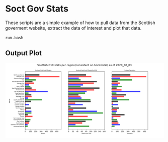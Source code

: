 # Soct Gov Stats
These scripts are a simple example of how to pull data from the Scottish goverment website,
extract the data of interest and plot that data.

```console
run.bash
```

## Output Plot
![Output](https://github.com/jaem/scot-gov-stats/blob/master/c19_stats.png)

